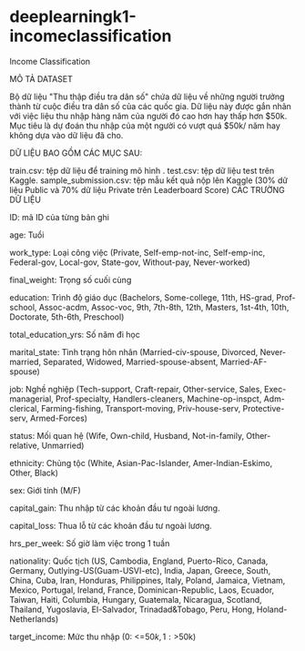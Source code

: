 # deeplearningk1-incomeclassification
Income Classification

MÔ TẢ DATASET

Bộ dữ liệu "Thu thập điều tra dân số" chứa dữ liệu về những người trưởng thành từ cuộc điều tra dân số của các quốc gia. Dữ liệu này được gắn nhãn với việc liệu thu nhập hàng năm của người đó cao hơn hay thấp hơn $50k. Mục tiêu là dự đoán thu nhập của một người có vượt quá $50k/ năm hay không dựa vào dữ liệu đã cho.

DỮ LIỆU BAO GỒM CÁC MỤC SAU:

train.csv: tệp dữ liệu để training mô hình .
test.csv: tệp dữ liệu test trên Kaggle.
sample_submission.csv: tệp mẫu kết quả nộp lên Kaggle (30% dữ liệu Public và 70% dữ liệu Private trên Leaderboard Score)
CÁC TRƯỜNG DỮ LIỆU

ID: mã ID của từng bản ghi

age: Tuổi

work_type: Loại công việc (Private, Self-emp-not-inc, Self-emp-inc, Federal-gov, Local-gov, State-gov, Without-pay, Never-worked)

final_weight: Trọng số cuối cùng

education: Trình độ giáo dục (Bachelors, Some-college, 11th, HS-grad, Prof-school, Assoc-acdm, Assoc-voc, 9th, 7th-8th, 12th, Masters, 1st-4th, 10th, Doctorate, 5th-6th, Preschool)

total_education_yrs: Số năm đi học

marital_state: Tình trạng hôn nhân (Married-civ-spouse, Divorced, Never-married, Separated, Widowed, Married-spouse-absent, Married-AF-spouse)

job: Nghề nghiệp (Tech-support, Craft-repair, Other-service, Sales, Exec-managerial, Prof-specialty, Handlers-cleaners, Machine-op-inspct, Adm-clerical, Farming-fishing, Transport-moving, Priv-house-serv, Protective-serv, Armed-Forces)

status: Mối quan hệ (Wife, Own-child, Husband, Not-in-family, Other-relative, Unmarried)

ethnicity: Chủng tộc (White, Asian-Pac-Islander, Amer-Indian-Eskimo, Other, Black)

sex: Giới tính (M/F)

capital_gain: Thu nhập từ các khoản đầu tư ngoài lương.

capital_loss: Thua lỗ từ các khoản đầu tư ngoài lương.

hrs_per_week: Số giờ làm việc trong 1 tuần

nationality: Quốc tịch (US, Cambodia, England, Puerto-Rico, Canada, Germany, Outlying-US(Guam-USVI-etc), India, Japan, Greece, South, China, Cuba, Iran, Honduras, Philippines, Italy, Poland, Jamaica, Vietnam, Mexico, Portugal, Ireland, France, Dominican-Republic, Laos, Ecuador, Taiwan, Haiti, Columbia, Hungary, Guatemala, Nicaragua, Scotland, Thailand, Yugoslavia, El-Salvador, Trinadad&Tobago, Peru, Hong, Holand-Netherlands)

target_income: Mức thu nhập (0: <=$50k, 1: >$50k)
